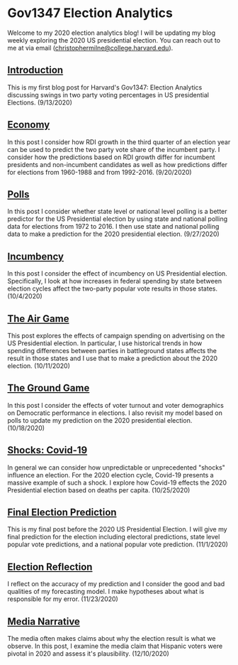 # Gov1347 Election Analytics
Welcome to my 2020 election analytics blog! I will be updating my blog weekly exploring the 2020 US presidential election. You can reach out to me at via email (christophermilne@college.harvard.edu).

## [Introduction](posts/Introduction.md)
This is my first blog post for Harvard's Gov1347: Election Analytics discussing swings in two party voting percentages in US presidential Elections. (9/13/2020)

## [Economy](posts/economy.md)
In this post I consider how RDI growth in the third quarter of an election year can be used to predict the two party vote share of the incumbent party. I consider how the predictions based on RDI growth differ for incumbent presidents and non-incumbent candidates as well as how predictions differ for elections from 1960-1988 and from 1992-2016. (9/20/2020)

## [Polls](posts/polling.md)
In this post I consider whether state level or national level polling is a better predictor for the US Presidential election by using state and national polling data for elections from 1972 to 2016. I then use state and national polling data to make a prediction for the 2020 presidential election. (9/27/2020)

## [Incumbency](posts/incumbency.md)
In this post I consider the effect of incumbency on US Presidential election. Specifically, I look at how increases in federal spending by state between election cycles affect the two-party popular vote results in those states.  (10/4/2020)

## [The Air Game](posts/air_game.md)
This post explores the effects of campaign spending on advertising on the US Presidential election. In particular, I use historical trends in how spending differences between parties in battleground states affects the result in those states and I use that to make a prediction about the 2020 election.  (10/11/2020)

## [The Ground Game](posts/ground_game.md)
In this post I consider the effects of voter turnout and voter demographics on Democratic performance in elections. I also revisit my model based on polls to update my prediction on the 2020 presidential election.  (10/18/2020)

## [Shocks: Covid-19](posts/shocks.md)
In general we can consider how unpredictable or unprecedented "shocks" influence an election. For the 2020 election cycle, Covid-19 presents a massive example of such a shock. I explore how Covid-19 effects the 2020 Presidential election based on deaths per capita. (10/25/2020)

## [Final Election Prediction](posts/prediction.md)
This is my final post before the 2020 US Presidential Election. I will give my final prediction for the election including electoral predictions, state level popular vote predictions, and a national popular vote prediction. (11/1/2020)

## [Election Reflection](posts/reflection_prediction.md)
I reflect on the accuracy of my prediction and I consider the good and bad qualities of my forecasting model. I make hypotheses about what is responsible for my error. (11/23/2020)

## [Media Narrative](posts/narrative.md)
The media often makes claims about why the election result is what we observe. In this post, I examine the media claim that Hispanic voters were pivotal in 2020 and assess it's plausibility. (12/10/2020)

